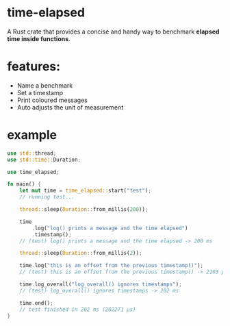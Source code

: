 # time-elapsed

A Rust crate that provides a concise and handy way to benchmark **elapsed time inside functions**.

# features:
* Name a benchmark
* Set a timestamp
* Print coloured messages
* Auto adjusts the unit of measurement

# example

```rust
use std::thread;
use std::time::Duration;

use time_elapsed;

fn main() {
    let mut time = time_elapsed::start("test");
    // running test...

    thread::sleep(Duration::from_millis(200));

    time
        .log("log() prints a message and the time elapsed")
        .timestamp();
    // (test) log() prints a message and the time elapsed -> 200 ms

    thread::sleep(Duration::from_millis(2));

    time.log("this is an offset from the previous timestamp()");
    // (test) this is an offset from the previous timestamp() -> 2103 μs

    time.log_overall("log_overall() ignores timestamps");
    // (test) log_overall() ignores timestamps -> 202 ms

    time.end();
    // test finished in 202 ms (202271 μs)
}
```
